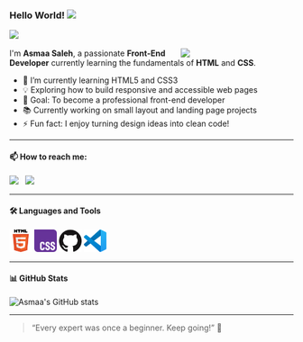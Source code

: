 ### Hello World! <img src="https://github.com/sciencepal/sciencepal/blob/master/assets/Hi.gif" width="29px">

![](https://komarev.com/ghpvc/?username=asmaasaleh&label=Profile%20Visits&color=blue&style=for-the-badge)

<img src="https://media.giphy.com/media/qgQUggAC3Pfv687qPC/giphy.gif" align="right" width="200"/>

I'm **Asmaa Saleh**, a passionate **Front-End Developer** currently learning the fundamentals of **HTML** and **CSS**.

- 🌱 I’m currently learning HTML5 and CSS3
- 💡 Exploring how to build responsive and accessible web pages
- 🎯 Goal: To become a professional front-end developer
- 📚 Currently working on small layout and landing page projects
- ⚡ Fun fact: I enjoy turning design ideas into clean code!

---

#### 📫 How to reach me:
[<img src="https://img.icons8.com/fluent/48/000000/gmail.png" width="3.5%"/>](smsmsaleh12@gmail.com) &nbsp;
[<img src="https://img.icons8.com/ios-glyphs/30/github.png" width="3.5%"/>](https://github.com/asmaasaleh)

---

#### 🛠️ Languages and Tools

<code><img height="40" src="https://raw.githubusercontent.com/github/explore/main/topics/html/html.png"></code>
<code><img height="40" src="https://raw.githubusercontent.com/github/explore/main/topics/css/css.png"></code>
<code><img height="40" src="https://raw.githubusercontent.com/github/explore/main/topics/github/github.png"></code>
<code><img height="40" src="https://raw.githubusercontent.com/github/explore/main/topics/visual-studio-code/visual-studio-code.png"></code>

---

#### 📊 GitHub Stats

![Asmaa's GitHub stats](https://github-readme-stats.vercel.app/api?username=asmaasaleh&show_icons=true&theme=radical)

---

> “Every expert was once a beginner. Keep going!” 💪

